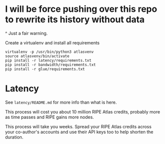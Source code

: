 # I will be force pushing over this repo to rewrite its history without data

^ Just a fair warning.

Create a virtualenv and install all requirements

    virtualenv -p /usr/bin/python3 atlasvenv
    source atlasvenv/bin/activate
    pip install -r latency/requirements.txt
    pip install -r bandwidth/requirements.txt
    pip install -r glue/requirements.txt

# Latency

See `latency/README.md` for more info than what is here.

This process will cost you about 10 million RIPE Atlas credits, probably more
as time passes and RIPE gains more nodes.

This process will take you weeks. Spread your RIPE Atlas credits across your
co-author's accounts and use their API keys too to help shorten the duration.
